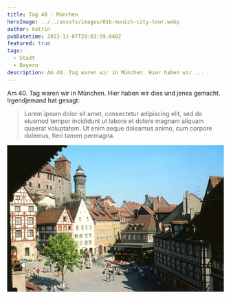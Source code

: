 ```yaml
---
title: Tag 40 - München
heroImage: ../../assets/images/01b-munich-city-tour.webp
author: katrin
pubDatetime: 2023-11-07T20:03:59.048Z
featured: true
tags:
  - Stadt
  - Bayern
description: Am 40. Tag waren wir in München. Hier haben wir ...
---
```

Am 40. Tag waren wir in München. Hier haben wir dies und jenes gemacht. Irgendjemand hat gesagt:

> Lorem ipsum dolor sit amet, consectetur adipiscing elit, sed do eiusmod tempor incididunt ut labore et dolore magnam aliquam quaerat voluptatem. Ut enim aeque doleamus animo, cum corpore dolemus, fieri tamen permagna.

![ab1](../../assets/images/060718_1gr.webp "cnde")